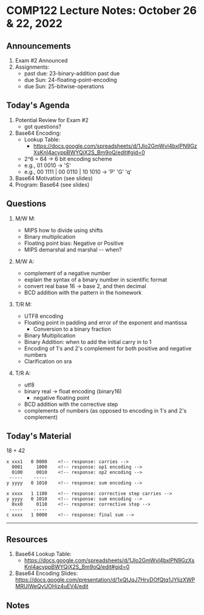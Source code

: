 # COMP122 Lecture Notes: October 26 & 22, 2022

## Announcements
   1. Exam #2 Announced
   1. Assignments: 
      - past due: 23-binary-addition past due   
      - due Sun: 24-floating-point-encoding
      - due Sun: 25-bitwise-operations

## Today's Agenda
   1. Potential Review for Exam #2
      - got questions?
   1. Base64 Encoding: 
      - Lookup Table:
        * https://docs.google.com/spreadsheets/d/1Jlo2GmWvl4bxlPN9GzXsKnl4acyppBWYQjX2S_Bm9oQ/edit#gid=0
      - 2^6 = 64 -> 6 bit encoding scheme
      - e.g., 01 0010 -> 'S'
      - e.g., 00 1111 | 00 0110 | 10 1010 -> 'P' 'G' 'q' 
   1. Base64 Motivation  (see slides)
   1. Program: Base64 (see slides)

## Questions
   1. M/W M:
      - MIPS how to divide using shifts
      - Binary multiplication
      - Floating point bias: Negative or Positive
      - MIPS demarshal and marshal -- when?

   1. M/W A:
      - complement of a negative number
      - explain the syntax of a binary number in scientific format
      - convert real base 16 -> base 2, and then decimal
      - BCD addition with the pattern in the homework

   1. T/R M: 
      - UTF8 encoding
      - Floating point in padding and error of the exponent and mantissa
        - Conversion to a binary fraction
      - Binary Multiplication
      - Binary Addition: when to add the initial carry in to 1
      - Encoding of 1's and 2's complement for both positive and negative numbers
      - Clarification on sra

   1. T/R A:
      - utf8
      - binary real -> float encoding (binary16)
        - negative floating point
      - BCD addition with the corrective step
      - complements of numbers (as opposed to encoding in 1's and 2's complement)






## Today's Material


  18 + 42                           <!-- response: BCD: 253 + 4142 -->
   ```
   x xxx1   0 0000    <!-- response: carries -->
     0001     1000    <!-- response: op1 encoding -->
     0100     0010    <!-- response: op2 encoding -->
    -----    -----
   y yyyy   0 1010    <!-- response: sum encoding -->

   x xxxx   1 1100    <!-- response: corrective step carries -->
   y yyyy   0 1010    <!-- response: sum encoding -->
     0xx0     0110    <!-- response: corrective step -->
    -----    -----
   c xxxx   1 0000    <!-- response: final sum -->
   ```

 











---
## Resources
   1. Base64 Lookup Table:
      * https://docs.google.com/spreadsheets/d/1Jlo2GmWvl4bxlPN9GzXsKnl4acyppBWYQjX2S_Bm9oQ/edit#gid=0
   1. Base64 Encoding Slides: https://docs.google.com/presentation/d/1xQtJqJ7HrvDOfQtq1JYljzXWPMRUIWeQyUOHiz4uEV4/edit


## Notes
